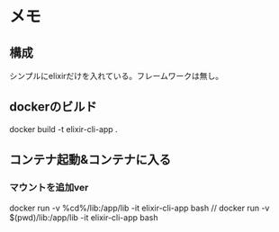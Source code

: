 # メモ
## 構成
シンプルにelixirだけを入れている。フレームワークは無し。
## dockerのビルド
docker build -t elixir-cli-app .

## コンテナ起動&コンテナに入る
### マウントを追加ver
docker run -v %cd%/lib:/app/lib -it elixir-cli-app bash
// docker run -v $(pwd)/lib:/app/lib -it elixir-cli-app bash



